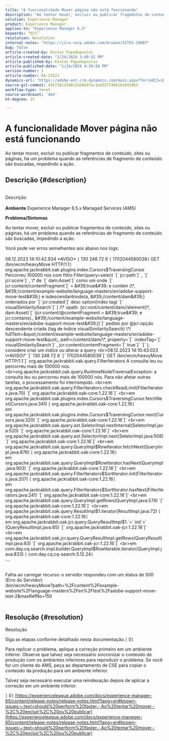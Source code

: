 ```yaml
---
title: "A funcionalidade Mover página não está funcionando"
description: "Ao tentar mover, excluir ou publicar fragmentos de conteúdo, sites ou páginas, há um problema quando as referências de fragmento de conteúdo são buscadas"
solution: Experience Manager
product: Experience Manager
applies-to: "Experience Manager 6.5"
keywords: “KCS”
resolution: Resolution
internal-notes: "https://jira.corp.adobe.com/browse/SITES-18687"
bug: false
article-created-by: Kostas Papadopoulos
article-created-date: "1/24/2024 3:49:42 PM"
article-published-by: Kostas Papadopoulos
article-published-date: "1/24/2024 4:59:56 PM"
version-number: 1
article-number: KA-23521
dynamics-url: "https://adobe-ent.crm.dynamics.com/main.aspx?forceUCI=1&pagetype=entityrecord&etn=knowledgearticle&id=050adb2c-d0ba-ee11-a569-6045bd006c82"
source-git-commit: 456718cd348c2ab6b97ac1ae55774b61beb910b3
workflow-type: tm+mt
source-wordcount: '463'
ht-degree: 1%

---
```


# A funcionalidade Mover página não está funcionando


Ao tentar mover, excluir ou publicar fragmentos de conteúdo, sites ou páginas, há um problema quando as referências de fragmento de conteúdo são buscadas, impedindo a ação.

## Descrição {#description}

<br>Descrição<br><br>
<b>Ambiente</b>
Experience Manager 6.5.x Managed Services (AMS)



<b>Problema/Sintomas</b>

Ao tentar mover, excluir ou publicar fragmentos de conteúdo, sites ou páginas, há um problema quando as referências de fragmento de conteúdo são buscadas, impedindo a ação.



Você pode ver erros semelhantes aos abaixo nos logs:
<br><br>08.12.2023 14:10:42.934 \*AVISO\* `[` 130 248 72 6 `[` 1702044580039`]`  GET /bin/wcm/heavyMove HTTP/1.1`]`  org.apache.jackrabbit.oak.plugins.index.Cursors$TraversingCursor Percorreu 100000 nós com filtro Filter(query=select `[` jcr:path`]` , `[` jcr:score`]` , \* de `[` dam:Asset`]`  como um onde `[` jcr:content/contentFragment`]`  = &#39;true&#39; e contém (\*, &#39;/content/example-website/language-masters/en/adobe-support-move-test&#39;) e isdescendantnode(a, &#39;/content/dam&#39;) ordenados por `[` jcr:created`]`  desc option(index tag) `[` visualSimilaritySearch`]` ) /\* xpath: /jcr:root/content/dam//element(\*, dam:Asset)`[` (jcr:content/@contentFragment = &#39;true&#39; e jcr:contains(., &#39;/content/example-website/language-masters/en/adobe-support-move-test&#39;))`]`  pedido por @jcr:opção descendente criada (tag de índice visualSimilaritySearch) \*/ fullText=&quot;/content/example-website/language-masters/en/adobe-support-move-test&quot;, path=/content/dam/\*, property=`[` :indexTag=`[` visualSimilaritySearch`]` , jcr:content/contentFragment=`[` true`]` `]` ); considere criar um índice ou alterar a query
<br>08.12.2023 14:10:43.023 \*AVISO\* `[` 130 248 72 6 `[` 1702044580039`]`  GET /bin/wcm/heavyMove HTTP/1.1`]`  org.apache.jackrabbit.oak.query.FilterIterators A consulta leu ou percorreu mais de 100000 nós.
<br>org.apache.jackrabbit.oak.query.RuntimeNodeTraversalException: a consulta leu ou percorreu mais de 100000 nós. Para não afetar outras tarefas, o processamento foi interrompido.
<br>em org.apache.jackrabbit.oak.query.FilterIterators.checkReadLimit(FilterIterators.java:70) `[` org.apache.jackrabbit.oak-core:1.22.16`]`
<br>em org.apache.jackrabbit.oak.plugins.index.Cursors$TraversingCursor.fetchNext(Cursors.java:341) `[` org.apache.jackrabbit.oak-core:1.22.16`]`
<br>em org.apache.jackrabbit.oak.plugins.index.Cursors$TraversingCursor.next(Cursors.java:320) `[` org.apache.jackrabbit.oak-core:1.22.16`]`
<br>em org.apache.jackrabbit.oak.query.ast.SeletorImpl.nextInternal(SeletorImpl.java:520) `[` org.apache.jackrabbit.oak-core:1.22.16`]`
<br>em org.apache.jackrabbit.oak.query.ast.SelectorImpl.next(SeletorImpl.java:508) `[` org.apache.jackrabbit.oak-core:1.22.16`]`
<br>em org.apache.jackrabbit.oak.query.QueryImpl$RowIterator.fetchNext(QueryImpl.java:876) `[` org.apache.jackrabbit.oak-core:1.22.16`]`
<br>em org.apache.jackrabbit.oak.query.QueryImpl$RowIterator.hasNext(QueryImpl.java:903) `[` org.apache.jackrabbit.oak-core:1.22.16`]`
<br>em org.apache.jackrabbit.oak.query.FilterIterators$SortIterator.init(FilterIterators.java:207) `[` org.apache.jackrabbit.oak-core:1.22.16`]`
<br>em org.apache.jackrabbit.oak.query.FilterIterators$SortIterator.hasNext(FilterIterators.java:241) `[` org.apache.jackrabbit.oak-core:1.22.16`]`
<br>em org.apache.jackrabbit.oak.query.QueryImpl.getRows(QueryImpl.java:574) `[` org.apache.jackrabbit.oak-core:1.22.16`]`
<br>em org.apache.jackrabbit.oak.query.ResultImpl$1.iterator(ResultImpl.java:72) `[` org.apache.jackrabbit.oak-core:1.22.16`]`
<br>em org.apache.jackrabbit.oak.jcr.query.QueryResultImpl$1.`<` init`>` (QueryResultImpl.java:85) `[` org.apache.jackrabbit.oak-jcr:1.22.16`]`
<br>em org.apache.jackrabbit.oak.jcr.query.QueryResultImpl.getRows(QueryResultImpl.java:83) `[` org.apache.jackrabbit.oak-jcr:1.22.16`]`
<br>em com.day.cq.search.impl.builder.QueryImpl$RowIterable.iterator(QueryImpl.java:833) `[` com.day.cq.cq-search:5.12.24`]`
<br>....


<br>Falha ao carregar recurso: o servidor respondeu com um status de 500 (Erro do Servidor)
<br>/bin/wcm/heavyMove?path=%2Fcontent%2Fexample-website%2Flanguage-masters%2Fen%2Ftest%2Fadobe-support-move-test-2&amp;maxRefNo=150<br><br>



## Resolução {#resolution}

Resolução<br>


Siga as etapas conforme detalhado nesta documentação.`[` 0`]`

Para replicar o problema, aplique a correção primeiro em um ambiente inferior. Observe que talvez seja necessário sincronizar o conteúdo de produção com os ambientes inferiores para reproduzir o problema. Se você for um cliente do AMS, peça ao departamento de CSE para copiar o conteúdo da produção para um ambiente inferior.

Talvez seja necessário executar uma reindexação depois de aplicar a correção em um ambiente inferior.

`[` 0`]`
[https://experienceleague.adobe.com/docs/experience-manager-65/content/release-notes/release-notes.html?lang=en#known-issues:~:text=should%20perform%20faster.-,Ao%20tentar%20mover,-%2C%20excluir%2C%20ou%20publicar](https://experienceleague.adobe.com/docs/experience-manager-65/content/release-notes/release-notes.html?lang=en#known-issues:~:text=should%20perform%20faster.-,Ao%20tentar%20mover,-%2C%20excluir%2C%20ou%20publicar)
